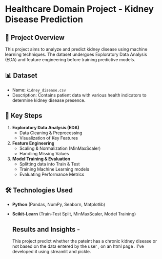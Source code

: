 # Healthcare Domain Project - Kidney Disease Prediction  

## 📌 Project Overview  
This project aims to analyze and predict kidney disease using machine learning techniques. The dataset undergoes Exploratory Data Analysis (EDA) and feature engineering before training predictive models.  

## 📊 Dataset  
- Name: `kidney_disease.csv`   
- Description: Contains patient data with various health indicators to determine kidney disease presence.  

## 🚀 Key Steps  
1. **Exploratory Data Analysis (EDA)**  
   - Data Cleaning & Preprocessing  
   - Visualization of Key Features  
2. **Feature Engineering**  
   - Scaling & Normalization (MinMaxScaler)  
   - Handling Missing Values  
3. **Model Training & Evaluation**  
   - Splitting data into Train & Test  
   - Training Machine Learning models  
   - Evaluating Performance Metrics  

## 🛠️ Technologies Used  
- **Python** (Pandas, NumPy, Seaborn, Matplotlib)  
- **Scikit-Learn** (Train-Test Split, MinMaxScaler, Model Training)

  ## Results and Insights -
  This project predict whether the pateint has a chronic kidney disease or not based on the data entered by the user , on an html page . I've developed it using streamlit and pickle.

 

